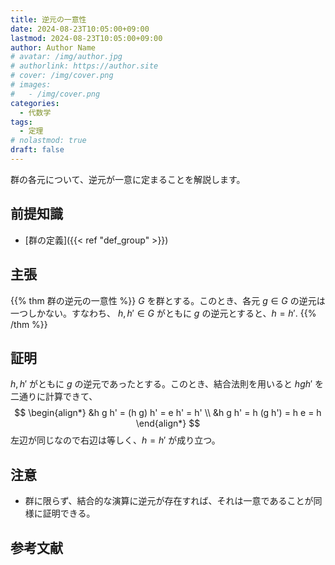 ```yaml
---
title: 逆元の一意性
date: 2024-08-23T10:05:00+09:00
lastmod: 2024-08-23T10:05:00+09:00
author: Author Name
# avatar: /img/author.jpg
# authorlink: https://author.site
# cover: /img/cover.png
# images:
#   - /img/cover.png
categories:
  - 代数学
tags:
  - 定理
# nolastmod: true
draft: false
---
```


群の各元について、逆元が一意に定まることを解説します。

<!--more-->

## 前提知識

- [群の定義]({{< ref "def_group" >}})

## 主張

{{% thm 群の逆元の一意性 %}}
$G$ を群とする。このとき、各元 $g \in G$ の逆元は一つしかない。すなわち、
$h, h' \in G$ がともに $g$ の逆元とすると、$h = h'.$
{{% /thm %}}

## 証明

$h, h'$ がともに $g$ の逆元であったとする。このとき、結合法則を用いると $hgh'$ を二通りに計算できて、
$$
\begin{align*}
  &h g h' = (h g) h' = e h' = h' \\
  &h g h' = h (g h') = h e = h
\end{align*}
$$
左辺が同じなので右辺は等しく、$h = h'$ が成り立つ。

## 注意

- 群に限らず、結合的な演算に逆元が存在すれば、それは一意であることが同様に証明できる。

## 参考文献
